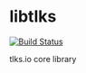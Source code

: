 # libtlks

[![Build Status](https://travis-ci.org/tlksio/libtlks.svg?branch=develop)](https://travis-ci.org/tlksio/libtlks)

tlks.io core library

